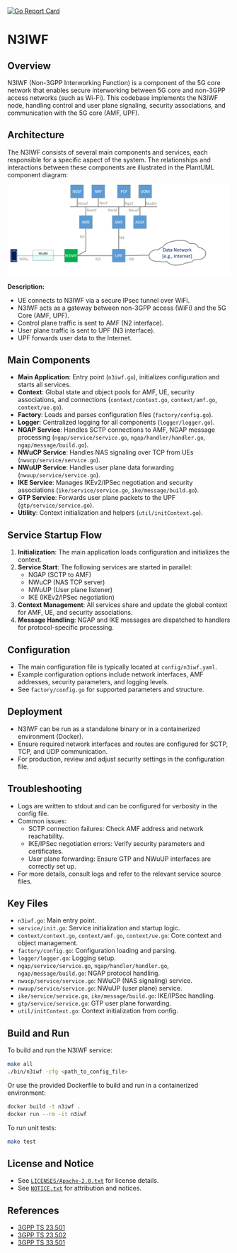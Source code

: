 <!--
SPDX-FileCopyrightText: 2025 Intel Corporation

SPDX-License-Identifier: Apache-2.0
-->
[![Go Report Card](https://goreportcard.com/badge/github.com/omec-project/n3iwf)](https://goreportcard.com/report/github.com/omec-project/n3iwf)

# N3IWF

## Overview
N3IWF (Non-3GPP Interworking Function) is a component of the 5G core network that enables secure interworking between 5G core and non-3GPP access networks (such as Wi-Fi). This codebase implements the N3IWF node, handling control and user plane signaling, security associations, and communication with the 5G core (AMF, UPF).

## Architecture
The N3IWF consists of several main components and services, each responsible for a specific aspect of the system. The relationships and interactions between these components are illustrated in the PlantUML component diagram:

![N3IWF Architecture](docs/images/n3iwf-architecture.svg)

**Description:**
- UE connects to N3IWF via a secure IPsec tunnel over WiFi.
- N3IWF acts as a gateway between non-3GPP access (WiFi) and the 5G Core (AMF, UPF).
- Control plane traffic is sent to AMF (N2 interface).
- User plane traffic is sent to UPF (N3 interface).
- UPF forwards user data to the Internet.

## Main Components
- **Main Application**: Entry point (`n3iwf.go`), initializes configuration and starts all services.
- **Context**: Global state and object pools for AMF, UE, security associations, and connections (`context/context.go`, `context/amf.go`, `context/ue.go`).
- **Factory**: Loads and parses configuration files (`factory/config.go`).
- **Logger**: Centralized logging for all components (`logger/logger.go`).
- **NGAP Service**: Handles SCTP connections to AMF, NGAP message processing (`ngap/service/service.go`, `ngap/handler/handler.go`, `ngap/message/build.go`).
- **NWuCP Service**: Handles NAS signaling over TCP from UEs (`nwucp/service/service.go`).
- **NWuUP Service**: Handles user plane data forwarding (`nwuup/service/service.go`).
- **IKE Service**: Manages IKEv2/IPSec negotiation and security associations (`ike/service/service.go`, `ike/message/build.go`).
- **GTP Service**: Forwards user plane packets to the UPF (`gtp/service/service.go`).
- **Utility**: Context initialization and helpers (`util/initContext.go`).

## Service Startup Flow
1. **Initialization**: The main application loads configuration and initializes the context.
2. **Service Start**: The following services are started in parallel:
   - NGAP (SCTP to AMF)
   - NWuCP (NAS TCP server)
   - NWuUP (User plane listener)
   - IKE (IKEv2/IPSec negotiation)
3. **Context Management**: All services share and update the global context for AMF, UE, and security associations.
4. **Message Handling**: NGAP and IKE messages are dispatched to handlers for protocol-specific processing.

## Configuration
- The main configuration file is typically located at `config/n3iwf.yaml`.
- Example configuration options include network interfaces, AMF addresses, security parameters, and logging levels.
- See `factory/config.go` for supported parameters and structure.

## Deployment
- N3IWF can be run as a standalone binary or in a containerized environment (Docker).
- Ensure required network interfaces and routes are configured for SCTP, TCP, and UDP communication.
- For production, review and adjust security settings in the configuration file.

## Troubleshooting
- Logs are written to stdout and can be configured for verbosity in the config file.
- Common issues:
  - SCTP connection failures: Check AMF address and network reachability.
  - IKE/IPSec negotiation errors: Verify security parameters and certificates.
  - User plane forwarding: Ensure GTP and NWuUP interfaces are correctly set up.
- For more details, consult logs and refer to the relevant service source files.

## Key Files
- `n3iwf.go`: Main entry point.
- `service/init.go`: Service initialization and startup logic.
- `context/context.go`, `context/amf.go`, `context/ue.go`: Core context and object management.
- `factory/config.go`: Configuration loading and parsing.
- `logger/logger.go`: Logging setup.
- `ngap/service/service.go`, `ngap/handler/handler.go`, `ngap/message/build.go`: NGAP protocol handling.
- `nwucp/service/service.go`: NWuCP (NAS signaling) service.
- `nwuup/service/service.go`: NWuUP (user plane) service.
- `ike/service/service.go`, `ike/message/build.go`: IKE/IPSec handling.
- `gtp/service/service.go`: GTP user plane forwarding.
- `util/initContext.go`: Context initialization from config.

## Build and Run
To build and run the N3IWF service:

```sh
make all
./bin/n3iwf -cfg <path_to_config_file>
```

Or use the provided Dockerfile to build and run in a containerized environment:

```sh
docker build -t n3iwf .
docker run --rm -it n3iwf
```

To run unit tests:

```sh
make test
```

## License and Notice
- See [`LICENSES/Apache-2.0.txt`](LICENSES/Apache-2.0.txt) for license details.
- See [`NOTICE.txt`](NOTICE.txt) for attribution and notices.

## References
- [3GPP TS 23.501](https://www.3gpp.org/ftp/Specs/archive/23_series/23.501/)
- [3GPP TS 23.502](https://www.3gpp.org/ftp/Specs/archive/23_series/23.502/)
- [3GPP TS 33.501](https://www.3gpp.org/ftp/Specs/archive/33_series/33.501/)
